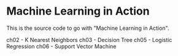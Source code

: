 Machine Learning in Action
==========================

This is the source code to go with "Machine Learning in Action".

ch02 - K Nearest Neighbors
ch03 - Decision Tree
ch05 - Logistic Regression
ch06 - Support Vector Machine
